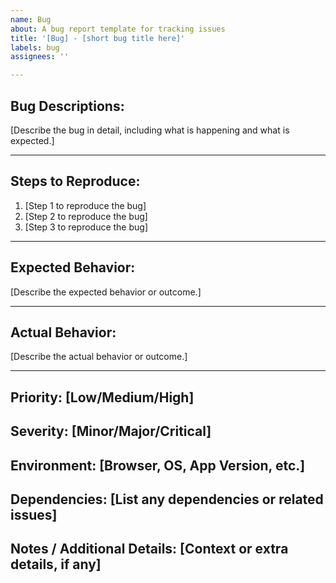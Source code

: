 ```yaml
---
name: Bug
about: A bug report template for tracking issues
title: '[Bug] - [short bug title here]'
labels: bug
assignees: ''

---
```


## **Bug Descriptions:**
[Describe the bug in detail, including what is happening and what is expected.]

---

## **Steps to Reproduce:**
1. [Step 1 to reproduce the bug]
2. [Step 2 to reproduce the bug]
3. [Step 3 to reproduce the bug]

---

## **Expected Behavior:**
[Describe the expected behavior or outcome.]

---

## **Actual Behavior:**
[Describe the actual behavior or outcome.]

---

## **Priority:** [Low/Medium/High]  
## **Severity:** [Minor/Major/Critical]  
## **Environment:** [Browser, OS, App Version, etc.]  
## **Dependencies:** [List any dependencies or related issues]  
## **Notes / Additional Details:** [Context or extra details, if any]
